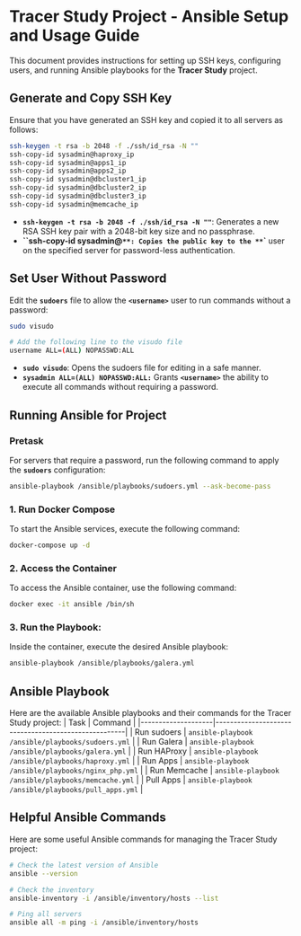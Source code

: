 # Tracer Study Project - Ansible Setup and Usage Guide

This document provides instructions for setting up SSH keys, configuring users, and running Ansible playbooks for the **Tracer Study** project.

## Generate and Copy SSH Key

Ensure that you have generated an SSH key and copied it to all servers as follows:

```bash
ssh-keygen -t rsa -b 2048 -f ./ssh/id_rsa -N ""
ssh-copy-id sysadmin@haproxy_ip
ssh-copy-id sysadmin@apps1_ip
ssh-copy-id sysadmin@apps2_ip
ssh-copy-id sysadmin@dbcluster1_ip
ssh-copy-id sysadmin@dbcluster2_ip
ssh-copy-id sysadmin@dbcluster3_ip
ssh-copy-id sysadmin@memcache_ip
```

* **`ssh-keygen -t rsa -b 2048 -f ./ssh/id_rsa -N ""`**: Generates a new RSA SSH key pair with a 2048-bit key size and no passphrase.
* **``ssh-copy-id sysadmin@<IP>`**: Copies the public key to the **`<username>`** user on the specified server for password-less authentication.

## Set User Without Password
Edit the **`sudoers`** file to allow the **`<username>`** user to run commands without a password:
```bash
sudo visudo

# Add the following line to the visudo file
username ALL=(ALL) NOPASSWD:ALL
```
* **`sudo visudo`**: Opens the sudoers file for editing in a safe manner.
* **`sysadmin ALL=(ALL) NOPASSWD:ALL:`** Grants **`<username>`** the ability to execute all commands without requiring a password.

## Running Ansible for Project

### Pretask
For servers that require a password, run the following command to apply the **`sudoers`** configuration:
```sh
ansible-playbook /ansible/playbooks/sudoers.yml --ask-become-pass
```

### 1. Run Docker Compose
To start the Ansible services, execute the following command:
```sh
docker-compose up -d
```
### 2. Access the Container
To access the Ansible container, use the following command:
```sh
docker exec -it ansible /bin/sh
```
### 3. Run the Playbook:
Inside the container, execute the desired Ansible playbook:
```sh
ansible-playbook /ansible/playbooks/galera.yml
```

## Ansible Playbook
Here are the available Ansible playbooks and their commands for the Tracer Study project:
| Task               | Command                                             |
|--------------------|-----------------------------------------------------|
| Run sudoers        | `ansible-playbook /ansible/playbooks/sudoers.yml`   |
| Run Galera         | `ansible-playbook /ansible/playbooks/galera.yml`    |
| Run HAProxy        | `ansible-playbook /ansible/playbooks/haproxy.yml`   |
| Run Apps           | `ansible-playbook /ansible/playbooks/nginx_php.yml` |
| Run Memcache       | `ansible-playbook /ansible/playbooks/memcache.yml`  |
| Pull Apps          | `ansible-playbook /ansible/playbooks/pull_apps.yml`  |

## Helpful Ansible Commands
Here are some useful Ansible commands for managing the Tracer Study project:
```sh
# Check the latest version of Ansible
ansible --version

# Check the inventory
ansible-inventory -i /ansible/inventory/hosts --list

# Ping all servers
ansible all -m ping -i /ansible/inventory/hosts
```
